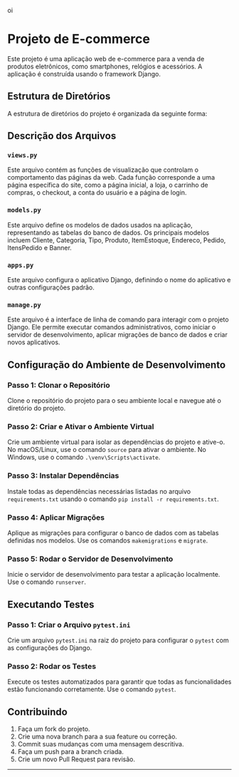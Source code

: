 oi

# Projeto de E-commerce

Este projeto é uma aplicação web de e-commerce para a venda de produtos eletrônicos, como smartphones, relógios e acessórios. A aplicação é construída usando o framework Django.


## Estrutura de Diretórios

A estrutura de diretórios do projeto é organizada da seguinte forma:


## Descrição dos Arquivos

### `views.py`

Este arquivo contém as funções de visualização que controlam o comportamento das páginas da web. Cada função corresponde a uma página específica do site, como a página inicial, a loja, o carrinho de compras, o checkout, a conta do usuário e a página de login.

### `models.py`

Este arquivo define os modelos de dados usados na aplicação, representando as tabelas do banco de dados. Os principais modelos incluem Cliente, Categoria, Tipo, Produto, ItemEstoque, Endereco, Pedido, ItensPedido e Banner.

### `apps.py`

Este arquivo configura o aplicativo Django, definindo o nome do aplicativo e outras configurações padrão.

### `manage.py`

Este arquivo é a interface de linha de comando para interagir com o projeto Django. Ele permite executar comandos administrativos, como iniciar o servidor de desenvolvimento, aplicar migrações de banco de dados e criar novos aplicativos.

## Configuração do Ambiente de Desenvolvimento

### Passo 1: Clonar o Repositório

Clone o repositório do projeto para o seu ambiente local e navegue até o diretório do projeto.

### Passo 2: Criar e Ativar o Ambiente Virtual

Crie um ambiente virtual para isolar as dependências do projeto e ative-o. No macOS/Linux, use o comando `source` para ativar o ambiente. No Windows, use o comando `.\venv\Scripts\activate`.

### Passo 3: Instalar Dependências

Instale todas as dependências necessárias listadas no arquivo `requirements.txt` usando o comando `pip install -r requirements.txt`.

### Passo 4: Aplicar Migrações

Aplique as migrações para configurar o banco de dados com as tabelas definidas nos modelos. Use os comandos `makemigrations` e `migrate`.

### Passo 5: Rodar o Servidor de Desenvolvimento

Inicie o servidor de desenvolvimento para testar a aplicação localmente. Use o comando `runserver`.

## Executando Testes

### Passo 1: Criar o Arquivo `pytest.ini`

Crie um arquivo `pytest.ini` na raiz do projeto para configurar o `pytest` com as configurações do Django.

### Passo 2: Rodar os Testes

Execute os testes automatizados para garantir que todas as funcionalidades estão funcionando corretamente. Use o comando `pytest`.

## Contribuindo

1. Faça um fork do projeto.
2. Crie uma nova branch para a sua feature ou correção.
3. Commit suas mudanças com uma mensagem descritiva.
4. Faça um push para a branch criada.
5. Crie um novo Pull Request para revisão.

---



